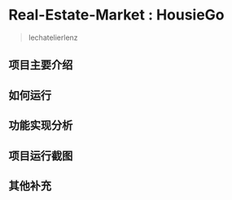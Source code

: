 # Real-Estate-Market : HousieGo
> lechatelierlenz

## 项目主要介绍

## 如何运行

## 功能实现分析

## 项目运行截图

## 其他补充